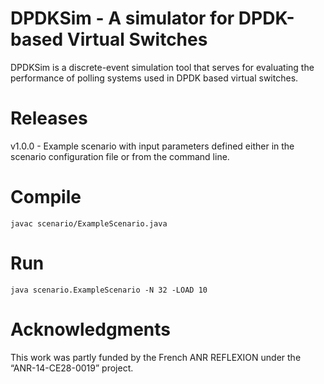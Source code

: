 # DPDKSim - A simulator for DPDK-based Virtual Switches
DPDKSim is a discrete-event simulation tool that serves for evaluating the performance of polling systems used in DPDK based virtual switches.

# Releases
v1.0.0 - Example scenario with input parameters defined either in the scenario configuration file or from the command line.

# Compile
```
javac scenario/ExampleScenario.java
```

# Run

```
java scenario.ExampleScenario -N 32 -LOAD 10
```

# Acknowledgments
This work was partly funded by the French ANR REFLEXION under the “ANR-14-CE28-0019” project.
